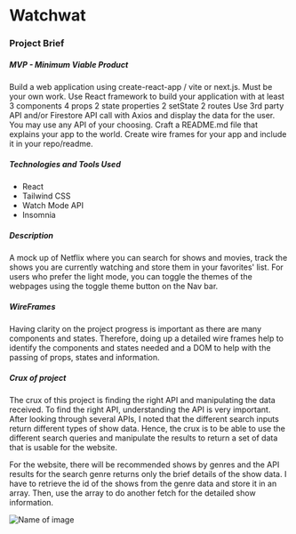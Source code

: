# Watchwat

### Project Brief

##### MVP - Minimum Viable Product

Build a web application using create-react-app / vite or next.js. Must be your own work.
Use React framework to build your application with at least
3 components
4 props
2 state properties
2 setState
2 routes
Use 3rd party API and/or Firestore
API call with Axios and display the data for the user. You may use any API of your choosing.
Craft a README.md file that explains your app to the world.
Create wire frames for your app and include it in your repo/readme.

##### Technologies and Tools Used

- React
- Tailwind CSS
- Watch Mode API
- Insomnia

##### Description

A mock up of Netflix where you can search for shows and movies, track the shows you are currently watching and store them in your favorites' list. For users who prefer the light mode, you can toggle the themes of the webpages using the toggle theme button on the Nav bar.

##### WireFrames

Having clarity on the project progress is important as there are many components and states. Therefore, doing up a detailed wire frames help to identify the components and states needed and a DOM to help with the passing of props, states and information.

##### Crux of project

The crux of this project is finding the right API and manipulating the data received. To find the right API, understanding the API is very important. After looking through several APIs, I noted that the different search inputs return different types of show data. Hence, the crux is to be able to use the different search queries and manipulate the results to return a set of data that is usable for the website.

For the website, there will be recommended shows by genres and the API results for the search genre returns only the brief details of the show data. I have to retrieve the id of the shows from the genre data and store it in an array. Then, use the array to do another fetch for the detailed show information.

![Name of image](../watchwat/Resources/Pictures/Initial_Fetch.png)
